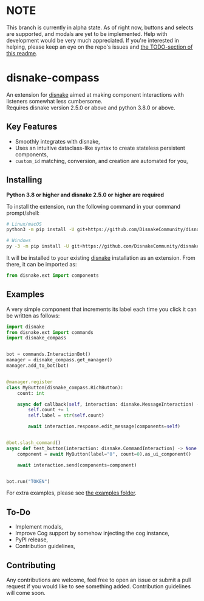 NOTE
====

This branch is currently in alpha state. As of right now, buttons and selects are supported, and modals are yet to be implemented. Help with development would be very much appreciated. If you're interested in helping, please keep an eye on the repo's issues and [the TODO-section of this readme](https://github.com/DisnakeCommunity/disnake-compass/tree/docs#to-do).

disnake-compass
======================

An extension for [disnake](https://github.com/DisnakeDev/disnake) aimed at making component interactions with listeners somewhat less cumbersome.  
Requires disnake version 2.5.0 or above and python 3.8.0 or above.

Key Features
------------
- Smoothly integrates with disnake,
- Uses an intuitive dataclass-like syntax to create stateless persistent components,
- `custom_id` matching, conversion, and creation are automated for you,

Installing
----------

**Python 3.8 or higher and disnake 2.5.0 or higher are required**

To install the extension, run the following command in your command prompt/shell:

``` sh
# Linux/macOS
python3 -m pip install -U git+https://github.com/DisnakeCommunity/disnake-compass.git@docs

# Windows
py -3 -m pip install -U git+https://github.com/DisnakeCommunity/disnake-compass@docs
```
It will be installed to your existing [disnake](https://github.com/DisnakeDev/disnake) installation as an extension. From there, it can be imported as:

```py
from disnake.ext import components
```

Examples
--------
A very simple component that increments its label each time you click it can be written as follows:

```py
import disnake
from disnake.ext import commands
import disnake_compass


bot = commands.InteractionBot()
manager = disnake_compass.get_manager()
manager.add_to_bot(bot)


@manager.register
class MyButton(disnake_compass.RichButton):
    count: int

    async def callback(self, interaction: disnake.MessageInteraction) -> None:
        self.count += 1
        self.label = str(self.count)

        await interaction.response.edit_message(components=self)


@bot.slash_command()
async def test_button(interaction: disnake.CommandInteraction) -> None:
    component = await MyButton(label="0", count=0).as_ui_component()

    await interaction.send(components=component)


bot.run("TOKEN")
```

For extra examples, please see [the examples folder](https://github.com/DisnakeCommunity/disnake-compass/tree/docs/examples).

To-Do
-----
- Implement modals,
- Improve Cog support by somehow injecting the cog instance,
- PyPI release,
- Contribution guidelines,

Contributing
------------
Any contributions are welcome, feel free to open an issue or submit a pull request if you would like to see something added. Contribution guidelines will come soon.
